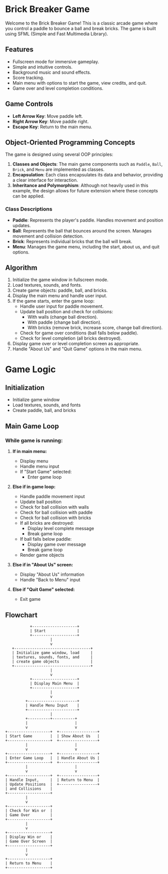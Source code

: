# Brick Breaker Game

Welcome to the Brick Breaker Game! This is a classic arcade game where you control a paddle to bounce a ball and break bricks. The game is built using SFML (Simple and Fast Multimedia Library).

## Features

- Fullscreen mode for immersive gameplay.
- Simple and intuitive controls.
- Background music and sound effects.
- Score tracking.
- Main menu with options to start the game, view credits, and quit.
- Game over and level completion conditions.

## Game Controls

- **Left Arrow Key**: Move paddle left.
- **Right Arrow Key**: Move paddle right.
- **Escape Key**: Return to the main menu.

## Object-Oriented Programming Concepts

The game is designed using several OOP principles:

1. **Classes and Objects**: The main game components such as `Paddle`, `Ball`, `Brick`, and `Menu` are implemented as classes.
2. **Encapsulation**: Each class encapsulates its data and behavior, providing a clear interface for interaction.
3. **Inheritance and Polymorphism**: Although not heavily used in this example, the design allows for future extension where these concepts can be applied.

### Class Descriptions

- **Paddle**: Represents the player's paddle. Handles movement and position updates.
- **Ball**: Represents the ball that bounces around the screen. Manages movement and collision detection.
- **Brick**: Represents individual bricks that the ball will break.
- **Menu**: Manages the game menu, including the start, about us, and quit options.

## Algorithm

1. Initialize the game window in fullscreen mode.
2. Load textures, sounds, and fonts.
3. Create game objects: paddle, ball, and bricks.
4. Display the main menu and handle user input.
5. If the game starts, enter the game loop:
    - Handle user input for paddle movement.
    - Update ball position and check for collisions:
      - With walls (change ball direction).
      - With paddle (change ball direction).
      - With bricks (remove brick, increase score, change ball direction).
    - Check for game over conditions (ball falls below paddle).
    - Check for level completion (all bricks destroyed).
6. Display game over or level completion screen as appropriate.
7. Handle "About Us" and "Quit Game" options in the main menu.

# Game Logic

## Initialization
- Initialize game window
- Load textures, sounds, and fonts
- Create paddle, ball, and bricks

## Main Game Loop

### While game is running:
1. **If in main menu:**
    - Display menu
    - Handle menu input
    - If "Start Game" selected:
        - Enter game loop

2. **Else if in game loop:**
    - Handle paddle movement input
    - Update ball position
    - Check for ball collision with walls
    - Check for ball collision with paddle
    - Check for ball collision with bricks
    - If all bricks are destroyed:
        - Display level complete message
        - Break game loop
    - If ball falls below paddle:
        - Display game over message
        - Break game loop
    - Render game objects

3. **Else if in "About Us" screen:**
    - Display "About Us" information
    - Handle "Back to Menu" input

4. **Else if "Quit Game" selected:**
    - Exit game


## Flowchart

```plaintext
           +--------------------+
           | Start              |
           +--------------------+
                    |
                    v
   +----------------------------------+
   | Initialize game window, load     |
   | textures, sounds, fonts, and     |
   | create game objects              |
   +----------------------------------+
                    |
                    v
           +--------------------+
           | Display Main Menu  |
           +--------------------+
                    |
                    v
         +----------------------+
         | Handle Menu Input    |
         +----------------------+
                    |
         +----------+----------+
         |                     |
         v                     v
+-------------------+  +-----------------+
| Start Game        |  | Show About Us   |
+-------------------+  +-----------------+
         |                     |
         v                     v
+-------------------+  +-----------------+
| Enter Game Loop   |  | Handle About Us |
+-------------------+  +-----------------+
         |                     |
         v                     v
+-------------------+  +-----------------+
| Handle Input,     |  | Return to Menu  |
| Update Positions  |  +-----------------+
| and Collisions    |
+-------------------+
         |
         v
+-------------------+
| Check for Win or  |
| Game Over         |
+-------------------+
         |
         v
+-------------------+
| Display Win or    |
| Game Over Screen  |
+-------------------+
         |
         v
+-------------------+
| Return to Menu    |
+-------------------+
